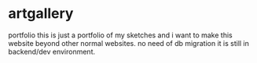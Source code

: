 # artgallery
portfolio
this is just a portfolio of my sketches and i want to make this website beyond other normal websites.
no need of db migration it is still in backend/dev environment.
